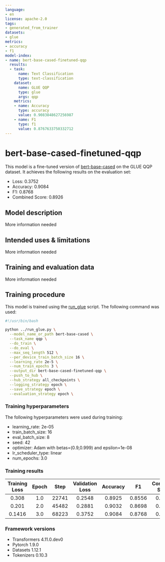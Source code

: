 ```yaml
---
language:
- en
license: apache-2.0
tags:
- generated_from_trainer
datasets:
- glue
metrics:
- accuracy
- f1
model-index:
- name: bert-base-cased-finetuned-qqp
  results:
  - task:
      name: Text Classification
      type: text-classification
    dataset:
      name: GLUE QQP
      type: glue
      args: qqp
    metrics:
    - name: Accuracy
      type: accuracy
      value: 0.9083848627256987
    - name: F1
      type: f1
      value: 0.8767633750332712
---
```


<!-- This model card has been generated automatically according to the information the Trainer had access to. You
should probably proofread and complete it, then remove this comment. -->

# bert-base-cased-finetuned-qqp

This model is a fine-tuned version of [bert-base-cased](https://huggingface.co/bert-base-cased) on the GLUE QQP dataset.
It achieves the following results on the evaluation set:
- Loss: 0.3752
- Accuracy: 0.9084
- F1: 0.8768
- Combined Score: 0.8926

## Model description

More information needed

## Intended uses & limitations

More information needed

## Training and evaluation data

More information needed

## Training procedure

This model is trained using the [run_glue](https://github.com/huggingface/transformers/blob/master/examples/pytorch/text-classification/run_glue.py) script. The following command was used:

```bash
#!/usr/bin/bash

python ../run_glue.py \
  --model_name_or_path bert-base-cased \
  --task_name qqp \
  --do_train \
  --do_eval \
  --max_seq_length 512 \
  --per_device_train_batch_size 16 \
  --learning_rate 2e-5 \
  --num_train_epochs 3 \
  --output_dir bert-base-cased-finetuned-qqp \
  --push_to_hub \
  --hub_strategy all_checkpoints \
  --logging_strategy epoch \
  --save_strategy epoch \
  --evaluation_strategy epoch \
```


### Training hyperparameters

The following hyperparameters were used during training:
- learning_rate: 2e-05
- train_batch_size: 16
- eval_batch_size: 8
- seed: 42
- optimizer: Adam with betas=(0.9,0.999) and epsilon=1e-08
- lr_scheduler_type: linear
- num_epochs: 3.0

### Training results

| Training Loss | Epoch | Step  | Validation Loss | Accuracy | F1     | Combined Score |
|:-------------:|:-----:|:-----:|:---------------:|:--------:|:------:|:--------------:|
| 0.308         | 1.0   | 22741 | 0.2548          | 0.8925   | 0.8556 | 0.8740         |
| 0.201         | 2.0   | 45482 | 0.2881          | 0.9032   | 0.8698 | 0.8865         |
| 0.1416        | 3.0   | 68223 | 0.3752          | 0.9084   | 0.8768 | 0.8926         |


### Framework versions

- Transformers 4.11.0.dev0
- Pytorch 1.9.0
- Datasets 1.12.1
- Tokenizers 0.10.3
